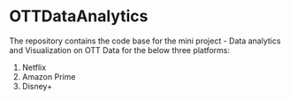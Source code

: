 # OTTDataAnalytics
The repository contains the code base for the mini project - Data analytics and Visualization on OTT Data for the below three platforms:
1. Netflix
2. Amazon Prime
3. Disney+
